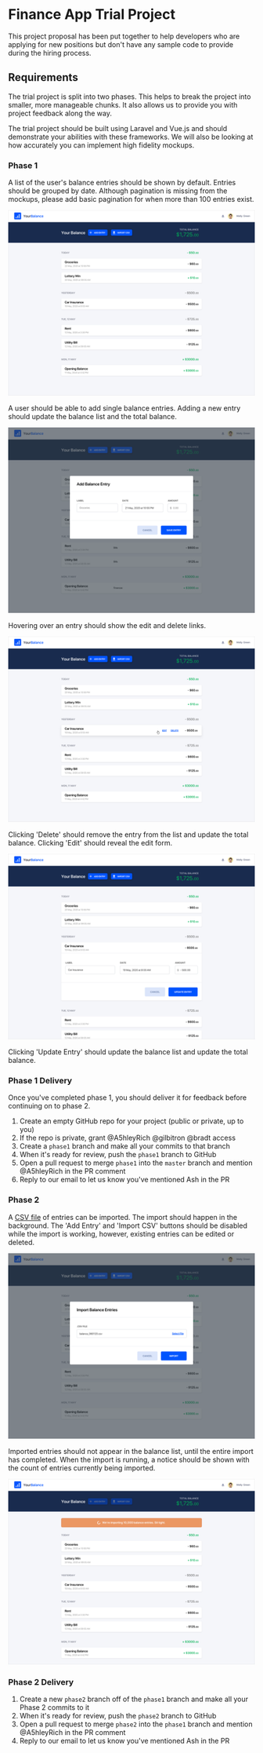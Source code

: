 # Finance App Trial Project

This project proposal has been put together to help developers who are applying for new positions but don't have any sample code to provide during the hiring process.

## Requirements

The trial project is split into two phases. This helps to break the project into smaller, more manageable chunks. It also allows us to provide you with project feedback along the way.

The trial project should be built using Laravel and Vue.js and should demonstrate your abilities with these frameworks. We will also be looking at how accurately you can implement high fidelity mockups.

### Phase 1

A list of the user's balance entries should be shown by default. Entries should be grouped by date. Although pagination is missing from the mockups, please add basic pagination for when more than 100 entries exist.

![](mockups/yourbalance-1-default@2x.png)

A user should be able to add single balance entries. Adding a new entry should update the balance list and the total balance.

![](mockups/yourbalance-2-add-item-modal@2x.png)

Hovering over an entry should show the edit and delete links.

![](mockups/yourbalance-3-rollover-actions@2x.png)

Clicking 'Delete' should remove the entry from the list and update the total balance. Clicking 'Edit' should reveal the edit form.

![](mockups/yourbalance-4-edit-item@2x.png)

Clicking 'Update Entry' should update the balance list and update the total balance.

### Phase 1 Delivery

Once you've completed phase 1, you should deliver it for feedback before continuing on to phase 2.

1. Create an empty GitHub repo for your project (public or private, up to you)
1. If the repo is private, grant @A5hleyRich @gilbitron @bradt access
1. Create a `phase1` branch and make all your commits to that branch
1. When it's ready for review, push the `phase1` branch to GitHub
1. Open a pull request to merge `phase1` into the `master` branch and mention @A5hleyRich in the PR comment
1. Reply to our email to let us know you've mentioned Ash in the PR

### Phase 2

A [CSV file](data/5000-balance-entries.csv) of entries can be imported. The import should happen in the background. The 'Add Entry' and 'Import CSV' buttons should be disabled while the import is working, however, existing entries can be edited or deleted.

![](mockups/yourbalance-6-import-csv-file-selected@2x.png)

Imported entries should not appear in the balance list, until the entire import has completed. When the import is running, a notice should be shown with the count of entries currently being imported.

![](mockups/yourbalance-7-csv-uploading@2x.png)

### Phase 2 Delivery

1. Create a new `phase2` branch off of the `phase1` branch and make all your Phase 2 commits to it
1. When it's ready for review, push the `phase2` branch to GitHub
1. Open a pull request to merge `phase2` into the `phase1` branch and mention @A5hleyRich in the PR comment
1. Reply to our email to let us know you've mentioned Ash in the PR
